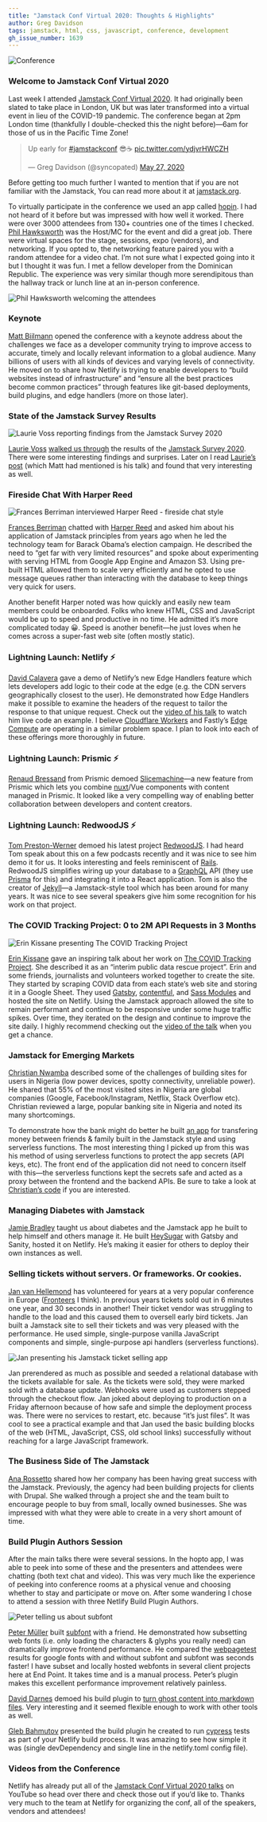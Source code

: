 ```yaml
---
title: "Jamstack Conf Virtual 2020: Thoughts & Highlights"
author: Greg Davidson
tags: jamstack, html, css, javascript, conference, development
gh_issue_number: 1639
---
```


![Conference](/blog/2020/06/16/jamstack-conf-virtual-may-2020/conference.jpg)

### Welcome to Jamstack Conf Virtual 2020

Last week I attended [Jamstack Conf Virtual 2020](https://jamstackconf.com/virtual/). It had originally been slated to take place in London, UK but was later transformed into a virtual event in lieu of the COVID-19 pandemic. The conference began at 2pm London time (thankfully I double-checked this the night before)—​6am for those of us in the Pacific Time Zone!

<blockquote class="twitter-tweet"><p lang="en" dir="ltr">Up early for <a href="https://twitter.com/hashtag/jamstackconf?src=hash&amp;ref_src=twsrc%5Etfw">#jamstackconf</a> 😎☕️ <a href="https://t.co/ydjvrHWCZH">pic.twitter.com/ydjvrHWCZH</a></p>&mdash; Greg Davidson (@syncopated) <a href="https://twitter.com/syncopated/status/1265637434638778368?ref_src=twsrc%5Etfw">May 27, 2020</a></blockquote> <script async src="https://platform.twitter.com/widgets.js" charset="utf-8"></script>

Before getting too much further I wanted to mention that if you are not familiar with the Jamstack, You can read more about it at [jamstack.org](https://jamstack.org/).

To virtually participate in the conference we used an app called [hopin](https://hopin.to/). I had not heard of it before but was impressed with how well it worked. There were over 3000 attendees from 130+ countries one of the times I checked. [Phil Hawksworth](https://www.hawksworx.com/) was the Host/​MC for the event and did a great job. There were virtual spaces for the stage, sessions, expo (vendors), and networking. If you opted to, the networking feature paired you with a random attendee for a video chat. I’m not sure what I expected going into it but I thought it was fun. I met a fellow developer from the Dominican Republic. The experience was very similar though more serendipitous than the hallway track or lunch line at an in-person conference.

![Phil Hawksworth welcoming the attendees](/blog/2020/06/16/jamstack-conf-virtual-may-2020/phil-welcome.png)

### Keynote

[Matt Biilmann](https://twitter.com/biilmann) opened the conference with a keynote address about the challenges we face as a developer community trying to improve access to accurate, timely and locally relevant information to a global audience. Many billions of users with all kinds of devices and varying levels of connectivity. He moved on to share how Netlify is trying to enable developers to “build websites instead of infrastructure” and “ensure all the best practices become common practices” through features like git-based deployments, build plugins, and edge handlers (more on those later).

### State of the Jamstack Survey Results

![Laurie Voss reporting findings from the Jamstack Survey 2020](/blog/2020/06/16/jamstack-conf-virtual-may-2020/laurie-voss-talk.png)

[Laurie Voss](https://seldo.com/) [walked us through](https://slides.com/seldo/jamstack-survey-2020#/) the results of the [Jamstack Survey 2020](https://www.netlify.com/blog/2020/05/27/state-of-the-jamstack-survey-2020-first-results/). There were some interesting findings and surprises. Later on I read [Laurie’s post](https://seldo.com/posts/you-will-never-be-a-full-stack-developer) (which Matt had mentioned is his talk) and found that very interesting as well.

### Fireside Chat With Harper Reed

![Frances Berriman interviewed Harper Reed - fireside chat style](/blog/2020/06/16/jamstack-conf-virtual-may-2020/harper-phae-talk.png)

[Frances Berriman](https://fberriman.com/) chatted with [Harper Reed](https://harperreed.com/) and asked him about his application of Jamstack principles from years ago when he led the technology team for Barack Obama’s election campaign. He described the need to “get far with very limited resources” and spoke about experimenting with serving HTML from Google App Engine and Amazon S3. Using pre-built HTML allowed them to scale very efficiently and he opted to use message queues rather than interacting with the database to keep things very quick for users.

Another benefit Harper noted was how quickly and easily new team members could be onboarded. Folks who knew HTML, CSS and JavaScript would be up to speed and productive in no time. He admitted it’s more complicated today 😀. Speed is another benefit—he just loves when he comes across a super-fast web site (often mostly static).

### Lightning Launch: Netlify ⚡

[David Calavera](https://twitter.com/calavera) gave a demo of Netlify’s new Edge Handlers feature which lets developers add logic to their code at the edge (e.g. the CDN servers geographically closest to the user). He demonstrated how Edge Handlers make it possible to examine the headers of the request to tailor the response to that unique request. Check out the [video of his talk](https://www.youtube.com/watch?v=D44n8YVb5iI) to watch him live code an example. I believe [Cloudflare Workers](https://workers.cloudflare.com/) and Fastly’s [Edge Compute](https://www.fastly.com/products/edge-compute) are operating in a similar problem space. I plan to look into each of these offerings more thoroughly in future.

### Lightning Launch: Prismic ⚡

[Renaud Bressand](https://twitter.com/RenaudBressand) from Prismic demoed [Slicemachine](https://www.slicemachine.dev/)—​a new feature from Prismic which lets you combine [nuxt](https://nuxtjs.org/)/​Vue components with content managed in Prismic. It looked like a very compelling way of enabling better collaboration between developers and content creators.

### Lightning Launch: RedwoodJS ⚡

[Tom Preston-Werner](https://tom.preston-werner.com/) demoed his latest project [RedwoodJS](https://redwoodjs.com/). I had heard Tom speak about this on a few podcasts recently and it was nice to see him demo it for us. It looks interesting and feels reminiscent of [Rails](https://rubyonrails.org/). RedwoodJS simplifies wiring up your database to a [GraphQL](https://graphql.org/) API (they use [Prisma](https://www.prisma.io/) for this) and integrating it into a React application. Tom is also the creator of [Jekyll](https://jekyllrb.com/)—​a Jamstack-style tool which has been around for many years. It was nice to see several speakers give him some recognition for his work on that project.

### The COVID Tracking Project: 0 to 2M API Requests in 3 Months

![Erin Kissane presenting The COVID Tracking Project](/blog/2020/06/16/jamstack-conf-virtual-may-2020/kissane.png)

[Erin Kissane](http://incisive.nu/) gave an inspiring talk about her work on [The COVID Tracking Project](https://covidtracking.com). She described it as an “interim public data rescue project”. Erin and some friends, journalists and volunteers worked together to create the site. They started by scraping COVID data from each state’s web site and storing it in a Google Sheet. They used [Gatsby](https://www.gatsbyjs.org/), [contentful](https://www.contentful.com/), and [Sass Modules](https://css-tricks.com/introducing-sass-modules/) and hosted the site on Netlify. Using the Jamstack approach allowed the site to remain performant and continue to be responsive under some huge traffic spikes. Over time, they iterated on the design and continue to improve the site daily. I highly recommend checking out the [video of the talk](https://www.youtube.com/watch?v=ryngYoHXNfQ) when you get a chance.

### Jamstack for Emerging Markets

[Christian Nwamba](https://www.codebeast.dev/) described some of the challenges of building sites for users in Nigeria (low power devices, spotty connectivity, unreliable power). He shared that 55% of the most visited sites in Nigeria are global companies (Google, Facebook/Instagram, Netflix, Stack Overflow etc). Christian reviewed a large, popular banking site in Nigeria and noted its many shortcomings.

To demonstrate how the bank might do better he built [an app](https://aka.ms/quickbank) for transfering money between friends & family built in the Jamstack style and using serverless functions. The most interesting thing I picked up from this was his method of using serverless functions to protect the app secrets (API keys, etc). The front end of the application did not need to concern itself with this—​the serverless functions kept the secrets safe and acted as a proxy between the frontend and the backend APIs. Be sure to take a look at [Christian’s code](https://github.com/christiannwamba/quickbank) if you are interested.

### Managing Diabetes with Jamstack

[Jamie Bradley](https://jamiebradley.dev/) taught us about diabetes and the Jamstack app he built to help himself and others manage it. He built [HeySugar](https://heysugar.health/) with Gatsby and Sanity, hosted it on Netlify. He’s making it easier for others to deploy their own instances as well.

### Selling tickets without servers. Or frameworks. Or cookies.

[Jan van Hellemond](https://jvhellemond.nl/) has volunteered for years at a very popular conference in Europe ([Fronteers](https://fronteers.nl/congres) I think). In previous years tickets sold out in 6 minutes one year, and 30 seconds in another! Their ticket vendor was struggling to handle to the load and this caused them to oversell early bird tickets. Jan built a Jamstack site to sell their tickets and was very pleased with the performance. He used simple, single-purpose vanilla JavaScript components and simple, single-purpose api handlers (serverless functions).

![Jan presenting his Jamstack ticket selling app](/blog/2020/06/16/jamstack-conf-virtual-may-2020/tickets.png)

Jan prerendered as much as possible and seeded a relational database with the tickets available for sale. As the tickets were sold, they were marked sold with a database update. Webhooks were used as customers stepped through the checkout flow. Jan joked about deploying to production on a Friday afternoon because of how safe and simple the deployment process was. There were no services to restart, etc. because “it’s just files”. It was cool to see a practical example and that Jan used the basic building blocks of the web (HTML, JavaScript, CSS, old school links) successfully without reaching for a large JavaScript framework.

### The Business Side of The Jamstack

[Ana Rossetto](https://twitter.com/_anarossetto_) shared how her company has been having great success with the Jamstack. Previously, the agency had been building projects for clients with Drupal. She walked through a project she and the team built to encourage people to buy from small, locally owned businesses. She was impressed with what they were able to create in a very short amount of time.

### Build Plugin Authors Session

After the main talks there were several sessions. In the hopto app, I was able to peek into some of these and the presenters and attendees were chatting (both text chat and video). This was very much like the experience of peeking into conference rooms at a physical venue and choosing whether to stay and participate or move on. After some wandering I chose to attend a session with three Netlify Build Plugin Authors.

![Peter telling us about subfont](/blog/2020/06/16/jamstack-conf-virtual-may-2020/subfont.png)

[Peter Müller](https://mntr.dk/) built [subfont](https://github.com/Munter/netlify-plugin-subfont) with a friend. He demonstrated how subsetting web fonts (i.e. only loading the characters & glyphs you really need) can dramatically improve frontend performance. He compared the [webpagetest](https://webpagetest.org/) results for google fonts with and without subfont and subfont was seconds faster! I have subset and locally hosted webfonts in several client projects here at End Point. It takes time and is a manual process. Peter’s plugin makes this excellent performance improvement relatively painless.

[David Darnes](https://darn.es/) demoed his build plugin to [turn ghost content into markdown files](https://github.com/daviddarnes/netlify-plugin-ghost-markdown). Very interesting and it seemed flexible enough to work with other tools as well.

[Gleb Bahmutov](https://twitter.com/bahmutov) presented the build plugin he created to run [cypress](https://www.cypress.io/) tests as part of your Netlify build process. It was amazing to see how simple it was (single devDependency and single line in the netlify.toml config file).

### Videos from the Conference

Netlify has already put all of the [Jamstack Conf Virtual 2020 talks](https://www.youtube.com/playlist?list=PL58Wk5g77lF8jzqp_1cViDf-WilJsAvqT) on YouTube so head over there and check those out if you’d like to. Thanks very much to the team at Netlify for organizing the conf, all of the speakers, vendors and attendees!
